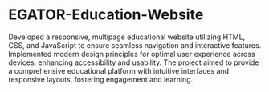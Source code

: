 # EGATOR-Education-Website
Developed a responsive, multipage educational website utilizing HTML, CSS, and JavaScript to ensure seamless navigation and interactive features. Implemented modern design principles for optimal user experience across devices, enhancing accessibility and usability. The project aimed to provide a comprehensive educational platform with intuitive interfaces and responsive layouts, fostering engagement and learning.
